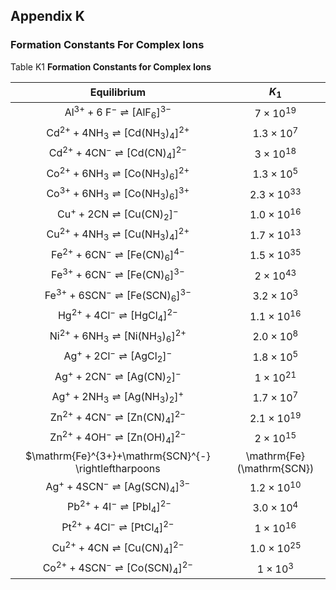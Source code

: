 ## Appendix K 

### Formation Constants For Complex Ions

Table K1 **Formation Constants for Complex Ions**

| Equilibrium | $K_{1}$ |
| :--: | :--: |
| $\mathrm{Al}^{3+}+6 \mathrm{~F}^{-} \rightleftharpoons\left[\mathrm{AlF}_{6}\right]^{3-}$ | $7 \times 10^{19}$ |
| $\mathrm{Cd}^{2+}+4 \mathrm{NH}_{3} \rightleftharpoons\left[\mathrm{Cd}\left(\mathrm{NH}_{3}\right)_{4}\right]^{2+}$ | $1.3 \times 10^{7}$ |
| $\mathrm{Cd}^{2+}+4 \mathrm{CN}^{-} \rightleftharpoons\left[\mathrm{Cd}(\mathrm{CN})_{4}\right]^{2-}$ | $3 \times 10^{18}$ |
| $\mathrm{Co}^{2+}+6 \mathrm{NH}_{3} \rightleftharpoons\left[\mathrm{Co}\left(\mathrm{NH}_{3}\right)_{6}\right]^{2+}$ | $1.3 \times 10^{5}$ |
| $\mathrm{Co}^{3+}+6 \mathrm{NH}_{3} \rightleftharpoons\left[\mathrm{Co}\left(\mathrm{NH}_{3}\right)_{6}\right]^{3+}$ | $2.3 \times 10^{33}$ |
| $\mathrm{Cu}^{+}+2 \mathrm{CN} \rightleftharpoons\left[\mathrm{Cu}(\mathrm{CN})_{2}\right]^{-}$ | $1.0 \times 10^{16}$ |
| $\mathrm{Cu}^{2+}+4 \mathrm{NH}_{3} \rightleftharpoons\left[\mathrm{Cu}\left(\mathrm{NH}_{3}\right)_{4}\right]^{2+}$ | $1.7 \times 10^{13}$ |
| $\mathrm{Fe}^{2+}+6 \mathrm{CN}^{-} \rightleftharpoons\left[\mathrm{Fe}(\mathrm{CN})_{6}\right]^{4-}$ | $1.5 \times 10^{35}$ |
| $\mathrm{Fe}^{3+}+6 \mathrm{CN}^{-} \rightleftharpoons\left[\mathrm{Fe}(\mathrm{CN})_{6}\right]^{3-}$ | $2 \times 10^{43}$ |
| $\mathrm{Fe}^{3+}+6 \mathrm{SCN}^{-} \rightleftharpoons\left[\mathrm{Fe}(\mathrm{SCN})_{6}\right]^{3-}$ | $3.2 \times 10^{3}$ |
| $\mathrm{Hg}^{2+}+4 \mathrm{Cl}^{-} \rightleftharpoons\left[\mathrm{HgCl}_{4}\right]^{2-}$ | $1.1 \times 10^{16}$ |
| $\mathrm{Ni}^{2+}+6 \mathrm{NH}_{3} \rightleftharpoons\left[\mathrm{Ni}\left(\mathrm{NH}_{3}\right)_{6}\right]^{2+}$ | $2.0 \times 10^{8}$ |
| $\mathrm{Ag}^{+}+2 \mathrm{Cl}^{-} \rightleftharpoons\left[\mathrm{AgCl}_{2}\right]^{-}$ | $1.8 \times 10^{5}$ |
| $\mathrm{Ag}^{+}+2 \mathrm{CN}^{-} \rightleftharpoons\left[\mathrm{Ag}(\mathrm{CN})_{2}\right]^{-}$ | $1 \times 10^{21}$ |
| $\mathrm{Ag}^{+}+2 \mathrm{NH}_{3} \rightleftharpoons\left[\mathrm{Ag}\left(\mathrm{NH}_{3}\right)_{2}\right]^{+}$ | $1.7 \times 10^{7}$ |
| $\mathrm{Zn}^{2+}+4 \mathrm{CN}^{-} \rightleftharpoons\left[\mathrm{Zn}(\mathrm{CN})_{4}\right]^{2-}$ | $2.1 \times 10^{19}$ |
| $\mathrm{Zn}^{2+}+4 \mathrm{OH}^{-} \rightleftharpoons\left[\mathrm{Zn}(\mathrm{OH})_{4}\right]^{2-}$ | $2 \times 10^{15}$ |
| $\mathrm{Fe}^{3+}+\mathrm{SCN}^{-} \rightleftharpoons|\mathrm{Fe}(\mathrm{SCN})|^{2+}$ | $8.9 \times 10^{2}$ |
| $\mathrm{Ag}^{+}+4 \mathrm{SCN}^{-} \rightleftharpoons\left[\mathrm{Ag}(\mathrm{SCN})_{4}\right]^{3-}$ | $1.2 \times 10^{10}$ |
| $\mathrm{~Pb}^{2+}+4 \mathrm{I}^{-} \rightleftharpoons\left[\mathrm{PbI}_{4}\right]^{2-}$ | $3.0 \times 10^{4}$ |
| $\mathrm{Pt}^{2+}+4 \mathrm{Cl}^{-} \rightleftharpoons\left[\mathrm{PtCl}_{4}\right]^{2-}$ | $1 \times 10^{16}$ |
| $\mathrm{Cu}^{2+}+4 \mathrm{CN} \rightleftharpoons\left[\mathrm{Cu}(\mathrm{CN})_{4}\right]^{2-}$ | $1.0 \times 10^{25}$ |
| $\mathrm{Co}^{2+}+4 \mathrm{SCN}^{-} \rightleftharpoons\left[\mathrm{Co}(\mathrm{SCN})_{4}\right]^{2-}$ | $1 \times 10^{3}$ |


